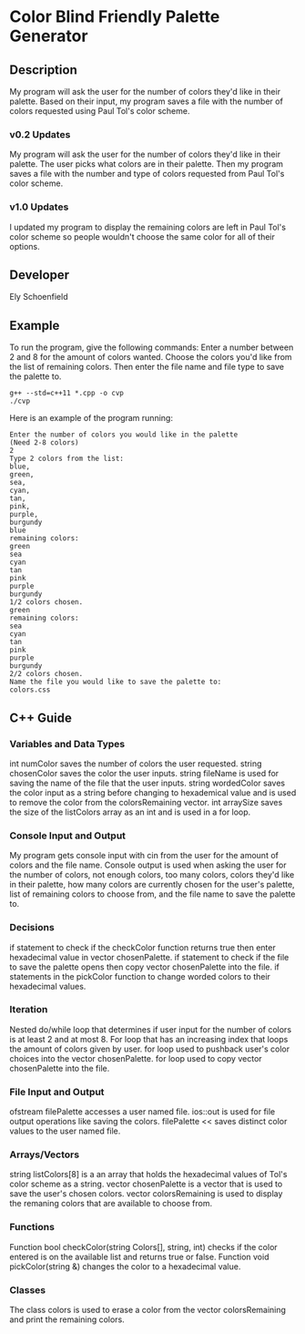 # Color Blind Friendly Palette Generator 

## Description
My program will ask the user for the number of colors they'd like in their palette. Based on their input, my program saves a file with the number of colors requested using Paul Tol's color scheme.

### v0.2 Updates

My program will ask the user for the number of colors they'd like in their palette. The user picks what colors are in their palette. Then my program saves a file with the number and type of colors requested from Paul Tol's color scheme.

### v1.0 Updates

I updated my program to display the remaining colors are left in Paul Tol's color scheme so people wouldn't choose the same color for all of their options.


## Developer

Ely Schoenfield

## Example

To run the program, give the following commands:
Enter a number between 2 and 8 for the amount of colors wanted.
Choose the colors you'd like from the list of remaining colors. 
Then enter the file name and file type to save the palette to.
```
g++ --std=c++11 *.cpp -o cvp
./cvp
```

Here is an example of the program running:

```
Enter the number of colors you would like in the palette
(Need 2-8 colors) 
2
Type 2 colors from the list:
blue,
green,
sea,
cyan,
tan,
pink,
purple,
burgundy
blue
remaining colors:
green
sea
cyan
tan
pink
purple
burgundy
1/2 colors chosen.
green
remaining colors:
sea
cyan
tan
pink
purple
burgundy
2/2 colors chosen.
Name the file you would like to save the palette to: 
colors.css
```

## C++ Guide

### Variables and Data Types
int numColor saves the number of colors the user requested.
string chosenColor saves the color the user inputs.
string fileName is used for saving the name of the file that the user inputs.
string wordedColor saves the color input as a string before changing to hexademical value and is used to remove the color from the colorsRemaining vector. 
int arraySize saves the size of the listColors array as an int and is used in a for loop.

### Console Input and Output
My program gets console input with cin from the user for the amount of colors and the file name.
Console output is used when asking the user for the number of colors, not enough colors, too many colors, colors they'd like in their palette, how many colors are currently chosen for the user's palette, list of remaining colors to choose from, and the file name to save the palette to.

### Decisions
if statement to check if the checkColor function returns true then enter hexadecimal value in vector chosenPalette.
if statement to check if the file to save the palette opens then copy vector chosenPalette into the file.
if statements in the pickColor function to change worded colors  to their hexadecimal values.  

### Iteration
Nested do/while loop that determines if user input for the number of colors is at least 2 and at most 8.
For loop that has an increasing index that loops the amount of colors given by user.
for loop used to pushback user's color choices into the vector chosenPalette.
for loop used to copy vector chosenPalette into the file.
 
### File Input and Output
ofstream filePalette accesses a user named file.
ios::out is used for file output operations like saving the colors.
filePalette << saves distinct color values to the user named file. 

### Arrays/Vectors
string listColors[8] is a an array that holds the hexadecimal values of Tol's color scheme as a string.
vector <string> chosenPalette is a vector that is used to save the user's chosen colors.
vector <string> colorsRemaining is used to display the remaning colors that are available to choose from. 


### Functions

Function bool checkColor(string Colors[], string, int) checks if the color entered is on the available list and returns true or false. 
Function void pickColor(string &) changes the color to a hexadecimal value.

### Classes

The class colors is used to erase a color from the vector colorsRemaining and print the remaining colors.